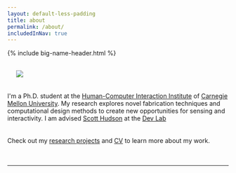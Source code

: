 ```yaml
---
layout: default-less-padding
title: about
permalink: /about/
includedInNav: true
---
```

{% include big-name-header.html %}

<br/>

<div class="post">
  <article class="post-content">
  <div class="col one right" style="padding: 20px; padding-top: 0px;">
	 <img class="three right round-corners" src="{{site.baseurl}}/img/self/me_440x440.jpg">
  </div>

  I'm a Ph.D. student at the <a href="http://www.hcii.cmu.edu/" target="_blank">Human-Computer Interaction Institute</a> of <a href="http://www.cmu.edu/" target="_blank">Carnegie Mellon University</a>.
  My research explores novel fabrication techniques and computational design methods to create new opportunities for sensing and interactivity. I am advised <a href="http://www.cs.cmu.edu/~hudson/" target="_blank">Scott Hudson</a> at the <a href="https://github.com/cmu-devlab/" target="_blank">Dev Lab</a>  
	<br/>
  <br/>
  Check out my <a href="{{site.path_to_research}}" title="Research">research projects</a> and <a href="{{site.path_to_cv}}" target="_blank" title="Resume/CV">CV</a> to learn more about my work.
	<br/>
	<br/>
	<br/>
	<hr/>
	<span class="contacticon center">
		<a href="mailto:{{site.email}}" title="Email">
      <i class="vert-middle fa fa-envelope-square"></i>
    </a>
		<a href="https://github.com/{{site.github_username}}" target="_blank" title="Github">
      <i class="vert-middle fa fa-github-square"></i>
    </a>
		<a href="{{site.path_to_cv}}" target="_blank" title="Resume/CV">
      <i id="cv-icon" class="vert-middle fa fa-file-text-o"></i>
    </a>
		<a href="https://www.linkedin.com/in/{{site.linkedin_username}}" target="_blank" title="LinkedIn">
      <i class="vert-middle fa fa-linkedin-square"></i>
    </a>
		<a href="https://twitter.com/{{site.twitter_username}}" target="_blank" title="Twitter">
      <i class="vert-middle fa fa-twitter-square"></i>
    </a>
	</span>
  </article>

</div>
